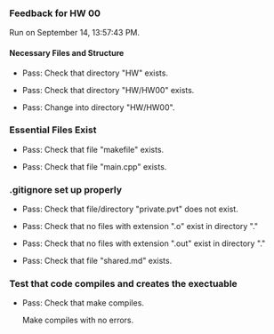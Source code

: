 ### Feedback for HW 00

Run on September 14, 13:57:43 PM.


#### Necessary Files and Structure

+ Pass: Check that directory "HW" exists.

+ Pass: Check that directory "HW/HW00" exists.

+ Pass: Change into directory "HW/HW00".


### Essential Files Exist

+ Pass: Check that file "makefile" exists.

+ Pass: Check that file "main.cpp" exists.


### .gitignore set up properly

+ Pass: Check that file/directory "private.pvt" does not exist.

+ Pass: Check that no files with extension ".o" exist in directory "."

+ Pass: Check that no files with extension ".out" exist in directory "."

+ Pass: Check that file "shared.md" exists.


### Test that code compiles and creates the exectuable

+ Pass: Check that make compiles.

    Make compiles with no errors.



